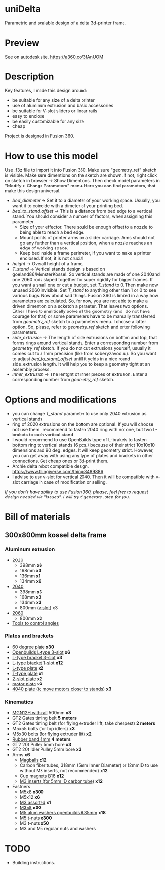 # uniDelta
Parametric and scalable design of a delta 3d-printer frame.

# Preview
See on autodesk site.
https://a360.co/3fAnUOM

# Description
Key features, I made this design around:
+ be suitable for any size of a delta printer
+ use of aluminum extrusion and basic accessories
+ be suitable for V-slot sliders or linear rails
+ easy to enclose
+ be easily customizable for any size
+ cheap

Project is designed in Fusion 360.

# How to use this model
Use .f3z file to import it into Fusion 360.
Make sure "geometry_ref" sketch is visible. Make sure dimentions on the sketch are shown. If not, right click on sketch in browser -> Show Dimentions.
Then check model parameters in "Modify > Change Parameters" menu. Here you can find parameters, that make this design universal.
- *bed_diameter* -> Set it to a diameter of your working space. Usually, you want it to coincide with a dimeter of your printing bed.
- *bed_to_stand_offset* -> This is a distance from bed edge to a vertical stand. You should consider a number of factors, when assigning this parameter.
  - Size of your effector. There sould be enough offset to a nozzle to being able to reach a bed edge.
  - Mount points of printer arms on a slider carriage. Arms should not go any further than a vertical position, when a nozzle reaches an edge of working space.
  - Keep bed inside a frame perimeter, if you want to make a printer enclosed. If not, it is not crucial
- *height* -> Overall height of a frame.
- *T_stand* -> Vertical stands design is based on goeland86/MonsterKossel. So vertical stands are made of one 2040and one 2060 rods slaped together for super rigidity for bigger frames. If you want a small one or cut a budget, set *T_stand* to 0. Then make now unused 2060 invisible. Set *T_stand* to anything other than 1 or 0 to see various bugs.
Now about sad things. Fusion 360 is limited in a way how parameters are calculated. So, for now, you are not able to make a driven dimention on a scketch a paraeter. That leaves two options. Either I have to analitically solve all the geometry (and I do not have courage for that) or some parameters have to be manually transferred from *geometry_ref* sketch to a parameters menu. I choose a latter option. So, please, refer to *geometry_ref* sketch and enter following parameters.
- *side_extrusion* -> The length of side extrusions on bottom and top, that forms rings around vertical stands. Enter a corresponding number from *geometry_ref* sketch. If you do not cut extrusions yourself, usually it comes cut to a 1mm precision (like from soberyzavod.ru). So you want to adjust *bed_to_stand_offset* untill it yelds in a nice round side_extrusion length. It will help you to keep a geometry tight at an assembly process.
- *inner_extrusion* -> The lentght of inner pieces of extrusion. Enter a corresponding number from *geometry_ref* sketch.

# Options and modifications
- you can change *T_stand* parameter to use only 2040 extrusion as vertical stands
- ring of 2020 extrusions on the bottom are optional. If you will choose not use them I recommend to fasten 2040 ring with not one, but two L-brakets to each vertical stand
- I would recommend to use OpenBuilds type of L-brakets to fasten bottom ring to vertical stands (6 pcs.) because of their strict 10x10x10 dimensions and 90 deg. edges. It will keep geometry strict. However, you can get away with using any type of plates and brackets in other connections. Get cheap ones or 3d-print them.
- Archie delta robot compatible design. https://www.thingiverse.com/thing:3489886
- I advise to use v-slot for vertical 2040. Then it will be compatible with v-slot carriage in case of modification or selling.

*_If you don't have ability to use Fusion 360, please, feel free to request design needed via "Issues". I will try ti generate .step for you._*

# Bill of materials
## 300x800mm kossel delta frame
### Aluminum extrusion
- [2020](https://www.soberizavod.ru/catalog/seriya_20_obychnyy_paz/profil_konstruktsionnyy_20kh20l_bez_pokrytiya/)
  - 398mm **x6**
  - 168mm **x3**
  - 136mm **x1**
  - 134mm **x6**
- [2040](https://www.soberizavod.ru/catalog/seriya_20_obychnyy_paz/profil_konstruktsionnyy_20kh40l_bez_pokrytiya/)
  - 398mm **x3**
  - 168mm **x3**
  - 134mm **x3**
  - 800mm ([v-slot](https://www.soberizavod.ru/catalog/seriya_20_v_paz/profil_konstruktsionnyy_v20kh40l_bez_pokrytiya/)) x3
- [2060](https://www.soberizavod.ru/catalog/seriya_20_obychnyy_paz/profil_konstruktsionnyy_20kh60l_bez_pokrytiya/)
  - 800mm **x3**
- [Tools to control angles](https://aliexpress.com/item/4000784066824.html)
### Plates and brackets
- [60 degree plate](https://www.soberizavod.ru/catalog/pod_uglom_seriya_20/u_soedinitel_60_gradusov_4_otv_paz_6_l57/) **x30**
- [Openbuilds L-type 3-slot](https://aliexpress.com/item/32843660148.html) **x6**
- [L-type bracket 3-slot](https://www.soberizavod.ru/catalog/uglovye_soediniteli_seriya_20/ugolok_20kh60l_paz_6_m52/) **x3**
- [L-type btacket 1-slot](https://www.soberizavod.ru/catalog/uglovye_soediniteli_seriya_20/ugolok_20kh20l_paz_6_m51/) **x12**
- [L-type plate](https://www.soberizavod.ru/catalog/g_obraznye_seriya_20/g_soedinitel_40kh60v_paz_6_l60/) **x2**
- [T-type plate](https://www.soberizavod.ru/catalog/t_obraznye_seriya_20/t_soedinitel_40kh50v_paz_6_l69/) **x1**
- [2-slot plate](https://www.soberizavod.ru/catalog/pryamougolnye_seriya_20/soedinitel_20kh40_paz_6_m45/) **x2**
- [motor plate](https://aliexpress.com/item/32813261164.html) **x3**
- [4040 plate (to move motors closer to stands)](https://www.soberizavod.ru/catalog/pryamougolnye_seriya_20/soedinitel_40kh40_paz_6_m48/) **x3**
### Kinematics
- [MGN12H with rail](https://aliexpress.com/item/32787326334) 500mm **x3**
- GT2 Gates timing belt **5 meters**
- GT2 Gates timing belt (for flying extruder lift, take cheapest)  **2 meters**
- M5x55 bolts (for top idlers) **x3**
- M5x30 bolts (for flying extruder lift) **x2**
- [Rubber band 4mm](https://aliexpress.com/item/32882540825.html) **4 meters**
- GT2 20t Pulley 5mm bore **x3**
- GT2 20t Idler Pulley 5mm bore **x3**
- Arms **x6**
  - [Magballs](https://duet3d.com/BallStudEnds) **x12**
  - Carbon fiber tubes, 318mm (5mm Inner Diameter) or (2mmID to use without M3 inserts, not recommended) **x12**
  - [Cup magnets B16](https://aliexpress.com/item/32966899291.html) **x12**
  - [M3 inserts (for 5mm ID carbon tube)](https://aliexpress.com/item/32811461060.html) **x12**
- Fastners
  - [M5x8](https://aliexpress.com/item/32811776016.html) **x300**
  - M5x12 **x6**
  - [M3 assorted](https://aliexpress.com/item/32831757502.html) **x1**
  - [M3x8](https://aliexpress.com/item/32769412937) **x30**
  - [M5 alum washers openbuilds 6.35mm](https://aliexpress.com/item/32753534988.html) **x18**
  - [M5 t-nuts](https://aliexpress.com/item/32706324351.html) **x300**
  - M3 t-nuts **x50**
  - M3 and M5 regular nuts and washers
  
# TODO
- Building instructions.
